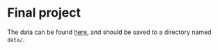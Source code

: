 # Final project

The data can be found [here](https://github.com/hse-aml/competitive-data-science/tree/master/readonly/final_project_data), and should be saved to a directory named `data/`.
